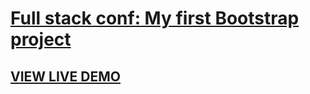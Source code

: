 # [Full stack conf: My first Bootstrap project](https://gbaciulis.github.io/full-stack-conf/)
## [VIEW LIVE DEMO](https://gbaciulis.github.io/full-stack-conf/)

